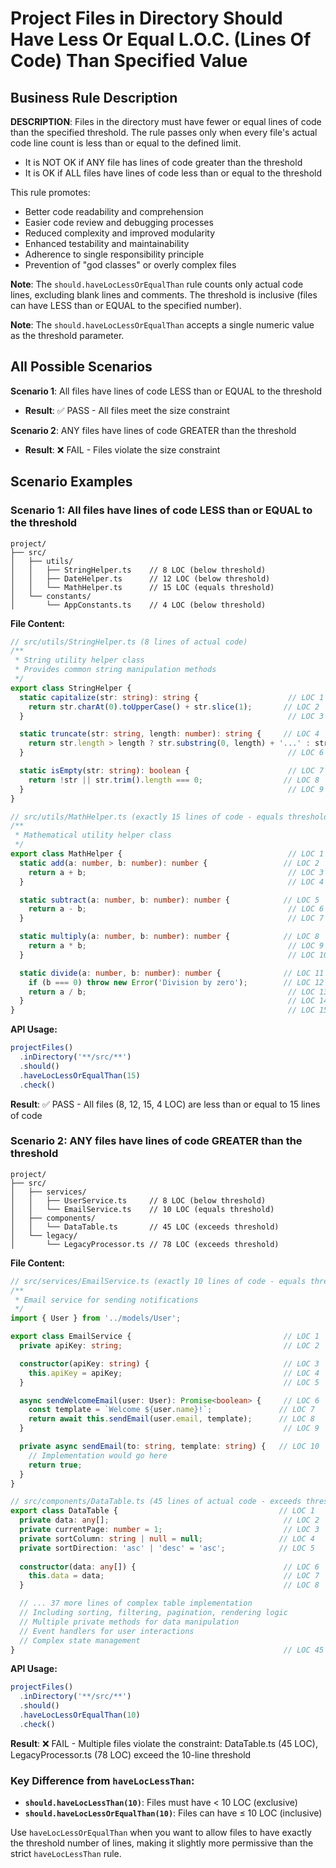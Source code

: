 # Project Files in Directory Should Have Less Or Equal L.O.C. (Lines Of Code) Than Specified Value

## Business Rule Description

**DESCRIPTION**: Files in the directory must have fewer or equal lines of code than the specified threshold. The rule passes only when every file's actual code line count is less than or equal to the defined limit.

- It is NOT OK if ANY file has lines of code greater than the threshold
- It is OK if ALL files have lines of code less than or equal to the threshold

This rule promotes:
- Better code readability and comprehension
- Easier code review and debugging processes
- Reduced complexity and improved modularity
- Enhanced testability and maintainability
- Adherence to single responsibility principle
- Prevention of "god classes" or overly complex files

**Note**: The `should.haveLocLessOrEqualThan` rule counts only actual code lines, excluding blank lines and comments. The threshold is inclusive (files can have LESS than or EQUAL to the specified number).

**Note**: The `should.haveLocLessOrEqualThan` accepts a single numeric value as the threshold parameter.

## All Possible Scenarios

**Scenario 1**: All files have lines of code LESS than or EQUAL to the threshold
- **Result**: ✅ PASS - All files meet the size constraint

**Scenario 2**: ANY files have lines of code GREATER than the threshold
- **Result**: ❌ FAIL - Files violate the size constraint

## Scenario Examples

### Scenario 1: All files have lines of code LESS than or EQUAL to the threshold
```
project/
├── src/
│   ├── utils/
│   │   ├── StringHelper.ts    // 8 LOC (below threshold)
│   │   ├── DateHelper.ts      // 12 LOC (below threshold)
│   │   └── MathHelper.ts      // 15 LOC (equals threshold)
│   └── constants/
│       └── AppConstants.ts    // 4 LOC (below threshold)
```

**File Content:**
```typescript
// src/utils/StringHelper.ts (8 lines of actual code)
/**
 * String utility helper class
 * Provides common string manipulation methods
 */
export class StringHelper {
  static capitalize(str: string): string {                    // LOC 1
    return str.charAt(0).toUpperCase() + str.slice(1);       // LOC 2
  }                                                           // LOC 3

  static truncate(str: string, length: number): string {     // LOC 4
    return str.length > length ? str.substring(0, length) + '...' : str; // LOC 5
  }                                                           // LOC 6

  static isEmpty(str: string): boolean {                      // LOC 7
    return !str || str.trim().length === 0;                  // LOC 8
  }                                                           // LOC 9
}

// src/utils/MathHelper.ts (exactly 15 lines of code - equals threshold)
/**
 * Mathematical utility helper class
 */
export class MathHelper {                                     // LOC 1
  static add(a: number, b: number): number {                 // LOC 2
    return a + b;                                             // LOC 3
  }                                                           // LOC 4

  static subtract(a: number, b: number): number {            // LOC 5
    return a - b;                                             // LOC 6
  }                                                           // LOC 7

  static multiply(a: number, b: number): number {            // LOC 8
    return a * b;                                             // LOC 9
  }                                                           // LOC 10

  static divide(a: number, b: number): number {              // LOC 11
    if (b === 0) throw new Error('Division by zero');        // LOC 12
    return a / b;                                             // LOC 13
  }                                                           // LOC 14
}                                                             // LOC 15
```

**API Usage:**
```typescript
projectFiles()
  .inDirectory('**/src/**')
  .should()
  .haveLocLessOrEqualThan(15)
  .check()
```

**Result**: ✅ PASS - All files (8, 12, 15, 4 LOC) are less than or equal to 15 lines of code

### Scenario 2: ANY files have lines of code GREATER than the threshold
```
project/
├── src/
│   ├── services/
│   │   ├── UserService.ts     // 8 LOC (below threshold)
│   │   └── EmailService.ts    // 10 LOC (equals threshold)
│   ├── components/
│   │   └── DataTable.ts       // 45 LOC (exceeds threshold)
│   └── legacy/
│       └── LegacyProcessor.ts // 78 LOC (exceeds threshold)
```

**File Content:**
```typescript
// src/services/EmailService.ts (exactly 10 lines of code - equals threshold)
/**
 * Email service for sending notifications
 */
import { User } from '../models/User';

export class EmailService {                                  // LOC 1
  private apiKey: string;                                    // LOC 2

  constructor(apiKey: string) {                              // LOC 3
    this.apiKey = apiKey;                                    // LOC 4
  }                                                          // LOC 5

  async sendWelcomeEmail(user: User): Promise<boolean> {     // LOC 6
    const template = `Welcome ${user.name}!`;               // LOC 7
    return await this.sendEmail(user.email, template);      // LOC 8
  }                                                          // LOC 9

  private async sendEmail(to: string, template: string) {   // LOC 10
    // Implementation would go here
    return true;
  }
}

// src/components/DataTable.ts (45 lines of actual code - exceeds threshold)
export class DataTable {                                    // LOC 1
  private data: any[];                                       // LOC 2
  private currentPage: number = 1;                           // LOC 3
  private sortColumn: string | null = null;                 // LOC 4
  private sortDirection: 'asc' | 'desc' = 'asc';            // LOC 5
  
  constructor(data: any[]) {                                 // LOC 6
    this.data = data;                                        // LOC 7
  }                                                          // LOC 8

  // ... 37 more lines of complex table implementation
  // Including sorting, filtering, pagination, rendering logic
  // Multiple private methods for data manipulation
  // Event handlers for user interactions
  // Complex state management
}                                                            // LOC 45
```

**API Usage:**
```typescript
projectFiles()
  .inDirectory('**/src/**')
  .should()
  .haveLocLessOrEqualThan(10)
  .check()
```

**Result**: ❌ FAIL - Multiple files violate the constraint: DataTable.ts (45 LOC), LegacyProcessor.ts (78 LOC) exceed the 10-line threshold

### Key Difference from `haveLocLessThan`:
- **`should.haveLocLessThan(10)`**: Files must have < 10 LOC (exclusive)
- **`should.haveLocLessOrEqualThan(10)`**: Files can have ≤ 10 LOC (inclusive)

Use `haveLocLessOrEqualThan` when you want to allow files to have exactly the threshold number of lines, making it slightly more permissive than the strict `haveLocLessThan` rule.